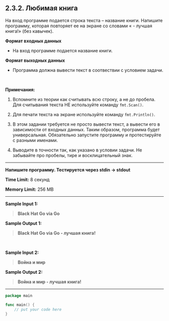 ## 2.3.2. Любимая книга

На вход программе подается строка текста – название книги. Напишите программу, которая повторяет ее на экране со словами « - лучшая книга!» (без кавычек).

**Формат входных данных**
* На вход программе подается название книги.

**Формат выходных данных**
* Программа должна вывести текст в соотвествии с условием задачи.

<br />

**Примечания:**


1. Вспомните из теории как считывать всю строку, а не до пробела. Для считывания текста НЕ используйте команду `fmt.Scan()`.
     
2. Для печати текста на экране используйте команду `fmt.Println()`.
     
3. В этом задании требуется не просто вывести текст, а вывести его в зависимости от входных данных. Таким образом, программа будет универсальная. Обязательно запустите программу и протестируйте с разными именами.
     
4. Выводите в точности так, как указано в условии задачи. Не забывайте про пробелы, тире и восклицательный знак.

 
___
**Напишите программу. Тестируется через stdin → stdout**

**Time Limit:** 8 секунд

**Memory Limit:** 256 MB
___
**Sample Input 1:**
> **Black Hat Go via Go**

**Sample Output 1:**
> **Black Hat Go via Go - лучшая книга!**

<br />

**Sample Input 2:**
> **Война и мир**

**Sample Output 2:**
> **Война и мир - лучшая книга!**
___
```Go
package main

func main() {
    // put your code here
}
```
